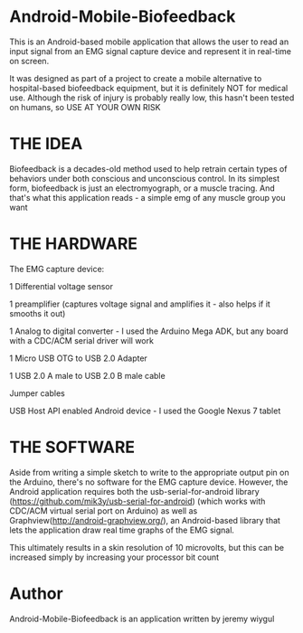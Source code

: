 Android-Mobile-Biofeedback
==========================

This is an Android-based mobile application that allows 
the user to read an input signal from an EMG signal capture 
device and represent it in real-time on screen.

It was designed as part of a project to create a mobile alternative
to hospital-based biofeedback equipment, but it is definitely NOT
for medical use.  Although the risk of injury is probably really low, this
hasn't been tested on humans, so USE AT YOUR OWN RISK

THE IDEA
============================

Biofeedback is a decades-old method used to help retrain certain types
of behaviors under both conscious and unconscious control.  In its simplest
form, biofeedback is just an electromyograph, or a muscle tracing.
And that's what this application reads - a simple emg of any muscle group you
want

THE HARDWARE
============================
The EMG capture device:

1 Differential voltage sensor

1 preamplifier (captures voltage signal and amplifies it - also helps if it smooths it out)

1 Analog to digital converter - I used the Arduino Mega ADK, but any board with a CDC/ACM 
  serial driver will work
  
1 Micro USB OTG to USB 2.0 Adapter 

1 USB 2.0 A male to USB 2.0 B male cable

Jumper cables

USB Host API enabled Android device - I used the Google Nexus 7 tablet


THE SOFTWARE
============================
Aside from writing a simple sketch to write to the appropriate output pin on 
the Arduino, there's no software for the EMG capture device.  However, the 
Android application requires both the usb-serial-for-android library (https://github.com/mik3y/usb-serial-for-android)
(which works with
CDC/ACM virtual serial port on Arduino) as well as Graphview(http://android-graphview.org/), an
Android-based library that lets the application draw real time graphs 
of the EMG signal.



This ultimately results in a skin resolution of 10 microvolts, but this can 
be increased simply by increasing your processor bit count

Author
=============================
Android-Mobile-Biofeedback is an application written by jeremy wiygul


